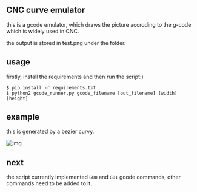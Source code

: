 ## CNC curve emulator
this is a gcode emulator, which draws the picture accroding to the g-code which is widely used in CNC.

the output is stored in test.png under the folder.

## usage
firstly, install the requirements and then run the script:)

```
$ pip install -r requirements.txt
$ python2 gcode_runner.py gcode_filename [out_filename] [width] [height]
```

## example
this is generated by a bezier curvy.

![img](http://asxalex.qiniudn.com/cnc_emulator.png)

## next
the script currently implemented `G00` and `G01` gcode commands, other commands need to be added to it.
